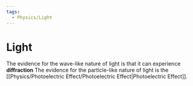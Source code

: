 ```yaml
---
tags:
  - Physics/Light
---
```

# Light
The evidence for the wave-like nature of light is that it can experience **diffraction**
The evidence for the particle-like nature of light is the [[Physics/Photoelectric Effect/Photoelectric Effect|Photoelectric Effect]].